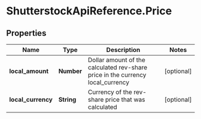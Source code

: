 # ShutterstockApiReference.Price

## Properties
Name | Type | Description | Notes
------------ | ------------- | ------------- | -------------
**local_amount** | **Number** | Dollar amount of the calculated rev-share price in the currency local_currency | [optional] 
**local_currency** | **String** | Currency of the rev-share price that was calculated | [optional] 


